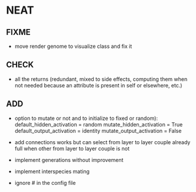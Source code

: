 # NEAT

## FIXME

- move render genome to visualize class and fix it

## CHECK

- all the returns (redundant, mixed to side effects, computing them when not needed because an attribute is present in self or elsewhere, etc.)

## ADD

- option to mutate or not and to initialize to fixed or random):
    default_hidden_activation  = random
    mutate_hidden_activation   = True
    default_output_activation  = identity
    mutate_output_activation   = False

- add connections works but can select from layer to layer couple already full when other from layer to layer couple is not
- implement generations without improvement
- implement interspecies mating
- ignore # in the config file
